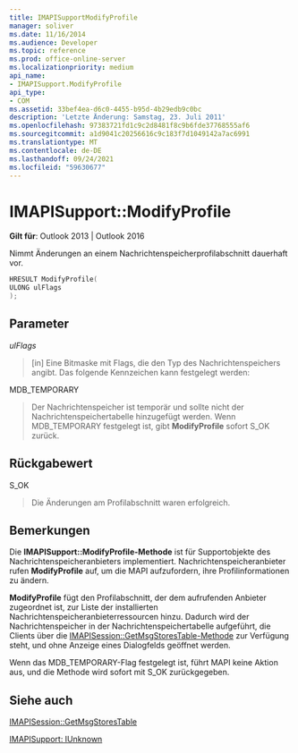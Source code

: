 ```yaml
---
title: IMAPISupportModifyProfile
manager: soliver
ms.date: 11/16/2014
ms.audience: Developer
ms.topic: reference
ms.prod: office-online-server
ms.localizationpriority: medium
api_name:
- IMAPISupport.ModifyProfile
api_type:
- COM
ms.assetid: 33bef4ea-d6c0-4455-b95d-4b29edb9c0bc
description: 'Letzte Änderung: Samstag, 23. Juli 2011'
ms.openlocfilehash: 97383721fd1c9c2d8481f8c9b6fde37768555af6
ms.sourcegitcommit: a1d9041c20256616c9c183f7d1049142a7ac6991
ms.translationtype: MT
ms.contentlocale: de-DE
ms.lasthandoff: 09/24/2021
ms.locfileid: "59630677"
---
```

# <a name="imapisupportmodifyprofile"></a>IMAPISupport::ModifyProfile

  
  
**Gilt für**: Outlook 2013 | Outlook 2016 
  
Nimmt Änderungen an einem Nachrichtenspeicherprofilabschnitt dauerhaft vor.
  
```cpp
HRESULT ModifyProfile(
ULONG ulFlags
);
```

## <a name="parameters"></a>Parameter

 _ulFlags_
  
> [in] Eine Bitmaske mit Flags, die den Typ des Nachrichtenspeichers angibt. Das folgende Kennzeichen kann festgelegt werden:
    
MDB_TEMPORARY 
  
> Der Nachrichtenspeicher ist temporär und sollte nicht der Nachrichtenspeichertabelle hinzugefügt werden. Wenn MDB_TEMPORARY festgelegt ist, gibt **ModifyProfile** sofort S_OK zurück. 
    
## <a name="return-value"></a>Rückgabewert

S_OK 
  
> Die Änderungen am Profilabschnitt waren erfolgreich.
    
## <a name="remarks"></a>Bemerkungen

Die **IMAPISupport::ModifyProfile-Methode** ist für Supportobjekte des Nachrichtenspeicheranbieters implementiert. Nachrichtenspeicheranbieter rufen **ModifyProfile** auf, um die MAPI aufzufordern, ihre Profilinformationen zu ändern. 
  
 **ModifyProfile** fügt den Profilabschnitt, der dem aufrufenden Anbieter zugeordnet ist, zur Liste der installierten Nachrichtenspeicheranbieterressourcen hinzu. Dadurch wird der Nachrichtenspeicher in der Nachrichtenspeichertabelle aufgeführt, die Clients über die [IMAPISession::GetMsgStoresTable-Methode](imapisession-getmsgstorestable.md) zur Verfügung steht, und ohne Anzeige eines Dialogfelds geöffnet werden. 
  
Wenn das MDB_TEMPORARY-Flag festgelegt ist, führt MAPI keine Aktion aus, und die Methode wird sofort mit S_OK zurückgegeben.
  
## <a name="see-also"></a>Siehe auch



[IMAPISession::GetMsgStoresTable](imapisession-getmsgstorestable.md)
  
[IMAPISupport: IUnknown](imapisupportiunknown.md)

